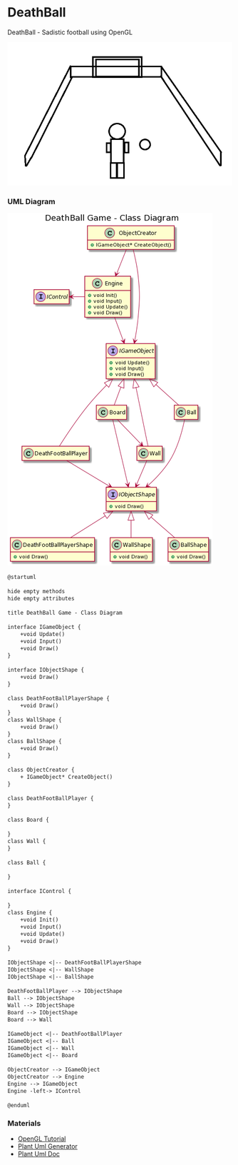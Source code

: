 # DeathBall
DeathBall - Sadistic football using OpenGL

![image info](./uml/sketch.png)

### UML Diagram

![image info](./uml/DeathBall-ClassDiagram.png)


```plantuml
@startuml

hide empty methods
hide empty attributes

title DeathBall Game - Class Diagram

interface IGameObject {
    +void Update()
    +void Input()
    +void Draw()
}

interface IObjectShape {
    +void Draw()
}

class DeathFootBallPlayerShape {
    +void Draw()
}
class WallShape {
    +void Draw()
}
class BallShape {
    +void Draw()
}

class ObjectCreator {
    + IGameObject* CreateObject()
}

class DeathFootBallPlayer {
}

class Board {

}
class Wall {
}

class Ball {

}

interface IControl {

}
class Engine {
    +void Init()
    +void Input()
    +void Update()
    +void Draw()
}

IObjectShape <|-- DeathFootBallPlayerShape
IObjectShape <|-- WallShape
IObjectShape <|-- BallShape

DeathFootBallPlayer --> IObjectShape
Ball --> IObjectShape
Wall --> IObjectShape
Board --> IObjectShape
Board --> Wall

IGameObject <|-- DeathFootBallPlayer
IGameObject <|-- Ball
IGameObject <|-- Wall
IGameObject <|-- Board

ObjectCreator --> IGameObject
ObjectCreator --> Engine
Engine --> IGameObject
Engine -left-> IControl

@enduml
```

### Materials
* [OpenGL Tutorial ](https://learnopengl.com/Introduction/)
* [Plant Uml Generator ](https://www.planttext.com)
* [Plant Uml Doc](https://plantuml.com/class-diagram)



